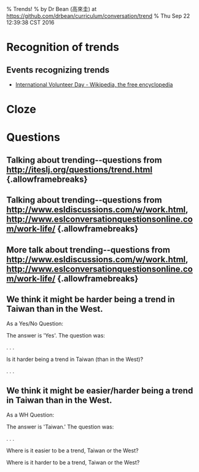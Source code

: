 % Trends!
% by Dr Bean (高來圭) at https://github.com/drbean/curriculum/conversation/trend
% Thu Sep 22 12:39:38 CST 2016

# Recognition of trends

## Events recognizing trends

- [International Volunteer Day - Wikipedia, the free encyclopedia](https://en.wikipedia.org/wiki/International_Volunteer_Day)

# Cloze


# Questions

## Talking about trending--questions from http://iteslj.org/questions/trend.html {.allowframebreaks}

## Talking about trending--questions from http://www.esldiscussions.com/w/work.html, http://www.eslconversationquestionsonline.com/work-life/ {.allowframebreaks}

## More talk about trending--questions from http://www.esldiscussions.com/w/work.html, http://www.eslconversationquestionsonline.com/work-life/ {.allowframebreaks}

## We think it might be harder being a trend in Taiwan than in the West.

As a Yes/No Question:

The answer is 'Yes'.
The question was:

. . .

Is it harder being a trend in Taiwan (than in the West)?


. . .

## We think it might be easier/harder being a trend in Taiwan than in the West.

As a WH Question:

The answer is 'Taiwan.'
The question was:

. . .

Where is it easier to be a trend, Taiwan or the West?

Where is it harder to be a trend, Taiwan or the West?


